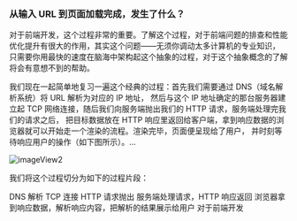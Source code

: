 ### 从输入 URL 到页面加载完成，发生了什么？

对于前端开发，这个过程非常的重要。了解这个过程，对于前端问题的排查和性能优化提升有很大的作用，其实这个问题——无须你调动太多计算机的专业知识，
只需要你用最快的速度在脑海中架构起这个抽象的过程，对于这个抽象概念的了解将会有意想不到的帮助。

我们现在一起简单地复习一遍这个经典的过程：首先我们需要通过 DNS（域名解析系统）将 URL 解析为对应的 IP 地址，
然后与这个 IP 地址确定的那台服务器建立起 TCP 网络连接，随后我们向服务端抛出我们的 HTTP 请求，服务端处理完我们的请求之后，
把目标数据放在 HTTP 响应里返回给客户端，拿到响应数据的浏览器就可以开始走一个渲染的流程。渲染完毕，页面便呈现给了用户，
并时刻等待响应用户的操作（如下图所示）。...

![imageView2](https://user-gold-cdn.xitu.io/2018/10/18/16685737b823244c?imageView2/0/w/1280/h/960/format/webp/ignore-error/1)

我们将这个过程切分为如下的过程片段：

  DNS 解析
  TCP 连接
  HTTP 请求抛出
  服务端处理请求，HTTP 响应返回
  浏览器拿到响应数据，解析响应内容，把解析的结果展示给用户
对于前端开发

